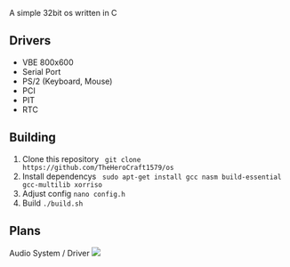 A simple 32bit os written in C

## Drivers
 - VBE 800x600
 - Serial Port
 - PS/2 (Keyboard, Mouse)
 - PCI
 - PIT
 - RTC

## Building
 1. Clone this repository ``` git clone https://github.com/TheHeroCraft1579/os``` 
 2. Install dependencys ``` sudo apt-get install gcc nasm build-essential gcc-multilib xorriso```
 3. Adjust config ``` nano config.h ```
 4. Build ``` ./build.sh ```

## Plans
 <p>
  Audio System / Driver 
  <img src="https://progress-bar-theherocraft1579.herokuapp.com/30">
 </p>
